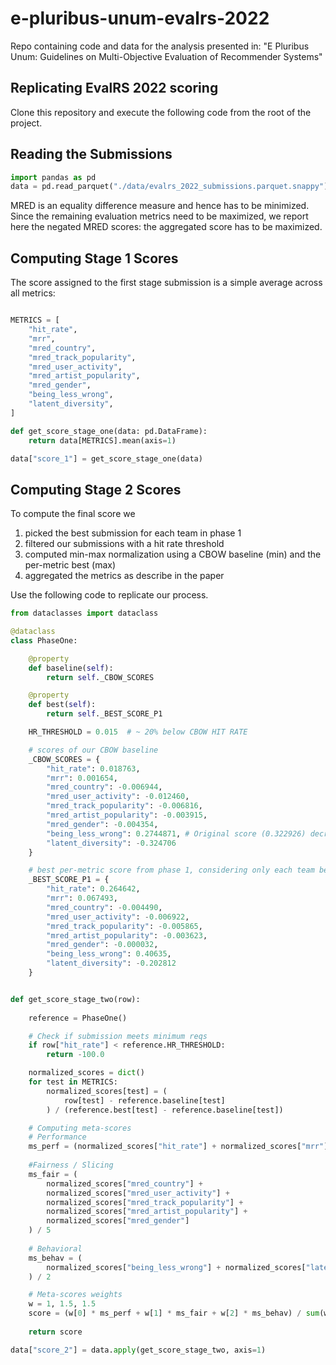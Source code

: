 # e-pluribus-unum-evalrs-2022
Repo containing code and data for the analysis presented in: "E Pluribus Unum: Guidelines on Multi-Objective Evaluation of Recommender Systems"

## Replicating EvalRS 2022 scoring

Clone this repository and execute the following code from the root of the project.

## Reading the Submissions

```python
import pandas as pd
data = pd.read_parquet("./data/evalrs_2022_submissions.parquet.snappy")
```

MRED is an equality difference measure and hence has to be minimized.
Since the remaining evaluation metrics need to be maximized, we report here the negated MRED scores: the aggregated score has to be maximized.

## Computing Stage 1 Scores

The score assigned to the first stage submission is a simple average across all metrics:

```python

METRICS = [
    "hit_rate",
    "mrr",
    "mred_country",
    "mred_track_popularity",
    "mred_user_activity",
    "mred_artist_popularity",
    "mred_gender",
    "being_less_wrong",
    "latent_diversity",
]

def get_score_stage_one(data: pd.DataFrame):
    return data[METRICS].mean(axis=1)

data["score_1"] = get_score_stage_one(data)
```

## Computing Stage 2 Scores

To compute the final score we 

1. picked the best submission for each team in phase 1
2. filtered our submissions with a hit rate threshold
3. computed min-max normalization using a CBOW baseline (min) and the per-metric best (max)
4. aggregated the metrics as describe in the paper

Use the following code to replicate our process.

```python
from dataclasses import dataclass

@dataclass
class PhaseOne:

    @property
    def baseline(self):
        return self._CBOW_SCORES

    @property
    def best(self):
        return self._BEST_SCORE_P1

    HR_THRESHOLD = 0.015  # ~ 20% below CBOW HIT RATE

    # scores of our CBOW baseline 
    _CBOW_SCORES = {
        "hit_rate": 0.018763,
        "mrr": 0.001654,
        "mred_country": -0.006944,
        "mred_user_activity": -0.012460,
        "mred_track_popularity": -0.006816,
        "mred_artist_popularity": -0.003915,
        "mred_gender": -0.004354,
        "being_less_wrong": 0.2744871, # Original score (0.322926) decreased by 15%
        "latent_diversity": -0.324706
    }

    # best per-metric score from phase 1, considering only each team best submission
    _BEST_SCORE_P1 = {
        "hit_rate": 0.264642,
        "mrr": 0.067493,
        "mred_country": -0.004490,
        "mred_user_activity": -0.006922,
        "mred_track_popularity": -0.005865,
        "mred_artist_popularity": -0.003623,
        "mred_gender": -0.000032,
        "being_less_wrong": 0.40635,
        "latent_diversity": -0.202812
    }


def get_score_stage_two(row):  
  
    reference = PhaseOne()

    # Check if submission meets minimum reqs
    if row["hit_rate"] < reference.HR_THRESHOLD:
        return -100.0

    normalized_scores = dict()
    for test in METRICS:
        normalized_scores[test] = (
            row[test] - reference.baseline[test]
        ) / (reference.best[test] - reference.baseline[test])

    # Computing meta-scores
    # Performance
    ms_perf = (normalized_scores["hit_rate"] + normalized_scores["mrr"]) / 2
    
    #Fairness / Slicing
    ms_fair = (
        normalized_scores["mred_country"] +
        normalized_scores["mred_user_activity"] +
        normalized_scores["mred_track_popularity"] +
        normalized_scores["mred_artist_popularity"] +
        normalized_scores["mred_gender"]
    ) / 5
    
    # Behavioral
    ms_behav = (
        normalized_scores["being_less_wrong"] + normalized_scores["latent_diversity"]
    ) / 2

    # Meta-scores weights
    w = 1, 1.5, 1.5
    score = (w[0] * ms_perf + w[1] * ms_fair + w[2] * ms_behav) / sum(w)
    
    return score

data["score_2"] = data.apply(get_score_stage_two, axis=1)
```
